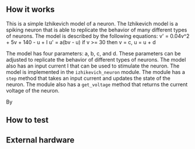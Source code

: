 <!---

This file is used to generate your project datasheet. Please fill in the information below and delete any unused
sections.

You can also include images in this folder and reference them in the markdown. Each image must be less than
512 kb in size, and the combined size of all images must be less than 1 MB.
-->

## How it works
This is a simple Izhikevich model of a neuron. The Izhikevich model is a spiking neuron that is able to replicate the behavior of many different types of neurons. The model is described by the following equations:
    v' = 0.04v^2 + 5v + 140 - u + I
    u' = a(bv - u)
    if v >= 30 then v = c, u = u + d

The model has four parameters: a, b, c, and d. These parameters can be adjusted to replicate the behavior of different types of neurons. The model also has an input current I that can be used to stimulate the neuron. The model is implemented in the `izhikevich_neuron` module. The module has a `step` method that takes an input current and updates the state of the neuron. The module also has a `get_voltage` method that returns the current voltage of the neuron.

By 

## How to test



## External hardware

